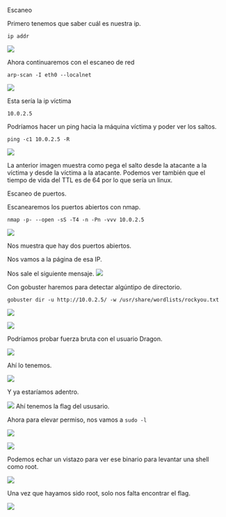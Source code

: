 
Escaneo

Primero tenemos que saber cuál es nuestra ip. 

```
ip addr
```

![](Pasted%20image%2020250822160711.png)

Ahora continuaremos con el escaneo de red 

```
arp-scan -I eth0 --localnet
```

![](Pasted%20image%2020250822161039.png)

Esta sería la ip víctima 

```
10.0.2.5
```

Podríamos hacer un ping hacia la máquina víctima y poder ver los saltos. 

```
ping -c1 10.0.2.5 -R
```

![](Pasted%20image%2020250822161555.png)

La anterior imagen muestra como pega el salto desde la atacante a la víctima y desde la víctima a la atacante. 
Podemos ver también que el tiempo de vida del TTL es de 64 por lo que sería un linux. 


Escaneo de puertos. 

Escanearemos los puertos abiertos con nmap. 

```
nmap -p- --open -sS -T4 -n -Pn -vvv 10.0.2.5
```

![](Pasted%20image%2020250822162149.png)

Nos muestra que hay dos puertos abiertos. 

Nos vamos a la página de esa IP. 

Nos sale el siguiente mensaje. 
![](Pasted%20image%2020250822162359.png)

Con gobuster haremos para detectar algúntipo de directorio. 

```
gobuster dir -u http://10.0.2.5/ -w /usr/share/wordlists/rockyou.txt
```

![](Pasted%20image%2020250822162929.png)


![](Pasted%20image%2020250822163237.png)

Podríamos probar fuerza bruta con el usuario Dragon. 

![](Pasted%20image%2020250822163924.png)

Ahí lo tenemos. 


![](Pasted%20image%2020250822164109.png)

Y ya estaríamos adentro. 

![](Pasted%20image%2020250822164330.png)
Ahí tenemos la flag del ususario. 

Ahora para elevar permiso, 
nos vamos a ``sudo -l`` 

![](Pasted%20image%2020250822164544.png)

![](Pasted%20image%2020250822164625.png)

Podemos echar un vistazo para ver ese binario para levantar una shell como root. 

![](Pasted%20image%2020250822165418.png)

Una vez que hayamos sido root, solo nos falta encontrar el flag. 

![](Pasted%20image%2020250822165352.png)
